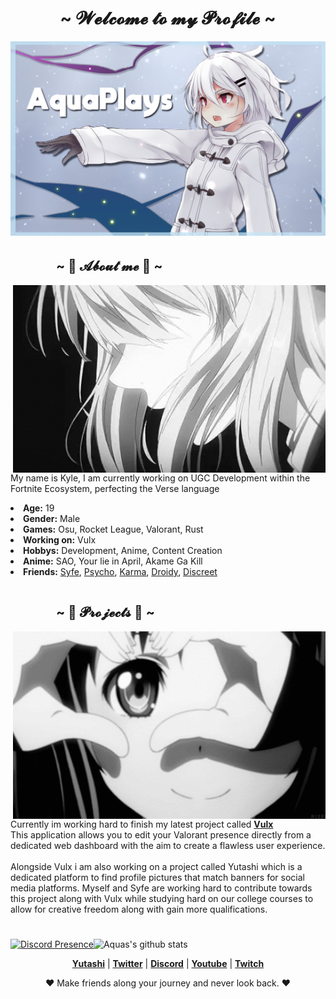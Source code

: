 <h1 align="center">~ 𝓦𝓮𝓵𝓬𝓸𝓶𝓮 𝓽𝓸 𝓶𝔂 𝓟𝓻𝓸𝓯𝓲𝓵𝓮 ~</h1>
<p align="center">
    <a href=""><img src="banner.png" alt="aqua's Banner"></a>
    </p>
<div>
    <h2 align="left">ㅤ ㅤ ㅤ   ~ 📝 𝓐𝓫𝓸𝓾𝓽 𝓶𝓮 📝 ~</h2>
    <p>
        <img src="gif_one.gif" align="right">
</div>
<div>
    <p align="left">
        My name is Kyle, I am currently working on UGC Development within the Fortnite Ecosystem, perfecting the Verse language
        <li>          
            <b>Age:</b> 19
            </li>
            <li>
            <b>Gender:</b> Male
            </li>
            <li>
            <b>Games:</b> Osu, Rocket League, Valorant, Rust
            </li>
            <li>
            <b>Working on:</b> Vulx
            </li>
            <li>
            <b>Hobbys:</b> Development, Anime, Content Creation
            </li>
            <li>
            <b>Anime:</b> SAO, Your lie in April, Akame Ga Kill
            </li>
            <li>
            <b>Friends:</b> <a href="https://github.com/ItsSyfe">Syfe</a>, <a href="https://github.com/PsychoPast">Psycho</a>, <a href="https://github.com/karmakittenx">Karma</a>, <a href="https://github.com/SiLeNSwOrD">Droidy</a>, <a href="https://github.com/discreet-pc">Discreet</a>
            <h1 align="center"></h1>
        </li>
    </p>
    <h2 align="left">ㅤ ㅤ ㅤ   ~ 📇 𝓟𝓻𝓸𝓳𝓮𝓬𝓽𝓼 📇 ~</h2>
        <img src="gif_two.gif" align="right">
    <br>
    <p align="left">Currently im working hard to finish my latest project called <a href="https://github.com/vulxdev"><b>Vulx</b></a><br>
    This application allows you to edit your Valorant presence directly from a dedicated web dashboard with the aim to create a flawless user experience.<br><br>
    Alongside Vulx i am also working on a project called Yutashi which is a dedicated platform to find profile pictures that match banners for social media platforms.
    Myself and Syfe are working hard to contribute towards this project along with Vulx while studying hard on our college courses to allow for creative freedom along 
    with gain more qualifications.
</div>
<h1 align="center"></h1>


<p align="center">
 
  [![Discord Presence](https://lanyard.cnrad.dev/api/696069759497797663)](https://discord.com/users/696069759497797663)<img width="430px" src="https://github-readme-stats.vercel.app/api?username=aquaplaysyt&hide_border=true&show_icons=true" alt="Aquas's github stats">
  
</p>

  <p align="center">
    <strong><a href="https://yutashi.xyz">Yutashi</a></strong> |
    <strong><a href="https://twitter.com/aquaplaysyt">Twitter</a></strong> |
    <strong><a href="https://discord.gg/wR9rfFT">Discord</a></strong> |
    <strong><a href="https://youtube.com/aqua">Youtube</a></strong> |
    <strong><a href="https://www.twitch.tv/aquaplaysx">Twitch</a></strong>
  </p>
  
  <p align="center">❤ Make friends along your journey and never look back. ❤</p>
